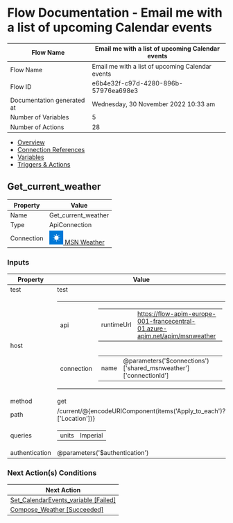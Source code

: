 ﻿# Flow Documentation \- Email me with a list of upcoming Calendar events

| Flow Name                  | Email me with a list of upcoming Calendar events |
| -------------------------- | ------------------------------------------------ |
| Flow Name                  | Email me with a list of upcoming Calendar events |
| Flow ID                    | e6b4e32f\-c97d\-4280\-896b\-57976ea698e3         |
| Documentation generated at | Wednesday, 30 November 2022 10:33 am             |
| Number of Variables        | 5                                                |
| Number of Actions          | 28                                               |

- [Overview](../index-Email-me-with-a-list-of-upcoming-Calendar-events(e6b4e32f-c97d-4280-896b-57976ea698e3).md)
- [Connection References](../connections-Email-me-with-a-list-of-upcoming-Calendar-events(e6b4e32f-c97d-4280-896b-57976ea698e3).md)
- [Variables](../variables-Email-me-with-a-list-of-upcoming-Calendar-events(e6b4e32f-c97d-4280-896b-57976ea698e3).md)
- [Triggers & Actions](../triggersactions-Email-me-with-a-list-of-upcoming-Calendar-events(e6b4e32f-c97d-4280-896b-57976ea698e3).md)

## Get\_current\_weather

| Property   | Value                                                                                              |
| ---------- | -------------------------------------------------------------------------------------------------- |
| Name       | Get\_current\_weather                                                                              |
| Type       | ApiConnection                                                                                      |
| Connection | [![msnweather](../msnweather32.png) MSN Weather](https://docs.microsoft.com/connectors/msnweather) |

### Inputs

| Property       | Value                                                                                                                                                                                                                                                                                                                            |
| -------------- | -------------------------------------------------------------------------------------------------------------------------------------------------------------------------------------------------------------------------------------------------------------------------------------------------------------------------------- |
| test           | test                                                                                                                                                                                                                                                                                                                             |
| host           | <table><tr><td>api</td><td><table><tr><td>runtimeUrl</td><td>https://flow-apim-europe-001-francecentral-01.azure-apim.net/apim/msnweather</td></tr></table></td></tr><tr><td>connection</td><td><table><tr><td>name</td><td>@parameters('$connections')['shared_msnweather']['connectionId']</td></tr></table></td></tr></table> |
| method         | get                                                                                                                                                                                                                                                                                                                              |
| path           | /current/@{encodeURIComponent(items('Apply_to_each')?['Location'])}                                                                                                                                                                                                                                                              |
| queries        | <table><tr><td>units</td><td>Imperial</td></tr></table>                                                                                                                                                                                                                                                                          |
| authentication | @parameters('$authentication')                                                                                                                                                                                                                                                                                                   |

### Next Action(s) Conditions

| Next Action                                                                                                                                                       |
| ----------------------------------------------------------------------------------------------------------------------------------------------------------------- |
| [Set\_CalendarEvents\_variable \[Failed\]](Set_CalendarEvents_variable-Email-me-with-a-list-of-upcoming-Calendar-events(e6b4e32f-c97d-4280-896b-57976ea698e3).md) |
| [Compose\_Weather \[Succeeded\]](Compose_Weather-Email-me-with-a-list-of-upcoming-Calendar-events(e6b4e32f-c97d-4280-896b-57976ea698e3).md)                       |
